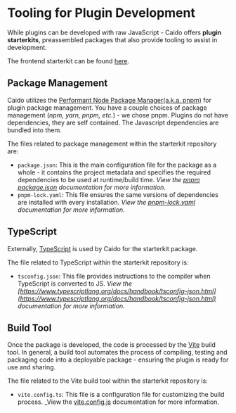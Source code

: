 # Tooling for Plugin Development

While plugins can be developed with raw JavaScript - Caido offers **plugin starterkits**, preassembled packages that also provide tooling to assist in development.

The frontend starterkit can be found [here](https://github.com/caido/starterkit-plugin-frontend).

## Package Management

Caido utilizes the [Performant Node Package Manager(a.k.a. pnpm)](https://pnpm.io/) for plugin package management. You have a couple choices of package management (_npm, yarn, pnpm, etc._) - we chose pnpm. Plugins do not have dependencies, they are self contained. The Javascript dependencies are bundled into them.

The files related to package management within the starterkit repository are:

- `package.json`: This is the main configuration file for the package as a whole - it contains the project metadata and specifies the required dependencies to be used at runtime/build time. _View the [pnpm package.json](https://pnpm.io/package_json) documentation for more information._
- `pnpm-lock.yaml`: This file ensures the same versions of dependencies are installed with every installation. _View the [pnpm-lock.yaml](https://pnpm.io/git#lockfiles) documentation for more information._

## TypeScript

Externally, [TypeScript](https://docs.caido.io/concepts/essentials/workflows/js_in_caido.html#typing) is used by Caido for the starterkit package.

The file related to TypeScript within the starterkit repository is:

- `tsconfig.json`: This file provides instructions to the compiler when TypeScript is converted to JS. _View the [https://www.typescriptlang.org/docs/handbook/tsconfig-json.html](https://www.typescriptlang.org/docs/handbook/tsconfig-json.html) documentation for more information._

## Build Tool

Once the package is developed, the code is processed by the [Vite](https://vitejs.dev/guide/) build tool. In general, a build tool automates the process of compiling, testing and packaging code into a deployable package - ensuring the plugin is ready for use and sharing.

The file related to the Vite build tool within the starterkit repository is:

- `vite.config.ts`: This file is a configuration file for customizing the build process. _View the [vite.config.js](https://v2.vitejs.dev/config/) documentation for more information.
